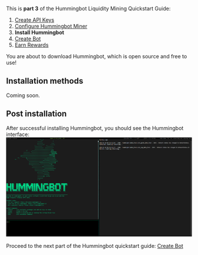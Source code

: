 This is **part 3** of the Hummingbot Liquidity Mining Quickstart Guide:

  1. [Create API Keys]
  2. [Configure Hummingbot Miner]
  3. **Install Hummingbot**
  4. [Create Bot]
  5. [Earn Rewards]

You are about to download Hummingbot, which is open source and free to use!

## Installation methods

Coming soon.

## Post installation

After successful installing Hummingbot, you should see the Hummingbot interface:
![Hummingbot CLI](./3-a-hummingbot-cli.png)

Proceed to the next part of the Hummingbot quickstart guide: [Create Bot][Create Bot]

[Create API Keys]: ../1-create-keys
[Configure Hummingbot Miner]: ../2-configure-miner
[Install Hummingbot]: ../3-install-hummingbot
[Create Bot]: ../4-create-bot
[Earn Rewards]: ../5-earn-rewards
